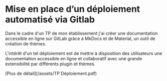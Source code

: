 # Mise en place d’un déploiement automatisé via Gitlab

Dans le cadre d'un TP de mon établissement j'ai créer une documentation accessible en ligne sur GitLab grâce à MkDocs et de Material, un outil de création de thèmes.

L'intérêt d'un tel déploiement est de mettre à disposition des utilisateurs une documentation accessible en ligne et collaboratif avec une grande extensibilité par différents plugin et thèmes.

[Plus de détail](/assets/TP Déploiement.pdf)
